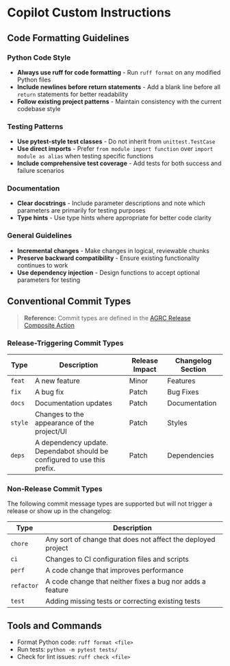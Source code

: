 # Copilot Custom Instructions

## Code Formatting Guidelines

### Python Code Style
- **Always use ruff for code formatting** - Run `ruff format` on any modified Python files
- **Include newlines before return statements** - Add a blank line before all `return` statements for better readability
- **Follow existing project patterns** - Maintain consistency with the current codebase style

### Testing Patterns
- **Use pytest-style test classes** - Do not inherit from `unittest.TestCase`
- **Use direct imports** - Prefer `from module import function` over `import module as alias` when testing specific functions
- **Include comprehensive test coverage** - Add tests for both success and failure scenarios

### Documentation
- **Clear docstrings** - Include parameter descriptions and note which parameters are primarily for testing purposes
- **Type hints** - Use type hints where appropriate for better code clarity

### General Guidelines
- **Incremental changes** - Make changes in logical, reviewable chunks
- **Preserve backward compatibility** - Ensure existing functionality continues to work
- **Use dependency injection** - Design functions to accept optional parameters for testing

## Conventional Commit Types

> **Reference:** Commit types are defined in the [AGRC Release Composite Action](https://github.com/agrc/release-composite-action)

### Release-Triggering Commit Types
| Type | Description | Release Impact | Changelog Section |
|------|-------------|----------------|-------------------|
| `feat` | A new feature | Minor | Features |
| `fix` | A bug fix | Patch | Bug Fixes |
| `docs` | Documentation updates | Patch | Documentation |
| `style` | Changes to the appearance of the project/UI | Patch | Styles |
| `deps` | A dependency update. Dependabot should be configured to use this prefix. | Patch | Dependencies |

### Non-Release Commit Types
The following commit message types are supported but will not trigger a release or show up in the changelog:

| Type | Description |
|------|-------------|
| `chore` | Any sort of change that does not affect the deployed project |
| `ci` | Changes to CI configuration files and scripts |
| `perf` | A code change that improves performance |
| `refactor` | A code change that neither fixes a bug nor adds a feature |
| `test` | Adding missing tests or correcting existing tests |

## Tools and Commands
- Format Python code: `ruff format <file>`
- Run tests: `python -m pytest tests/`
- Check for lint issues: `ruff check <file>`
